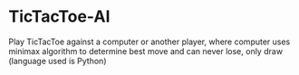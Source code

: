 # TicTacToe-AI
Play TicTacToe against a computer or another player, where computer uses minimax algorithm to determine best move and can never lose, only draw (language used is Python)

